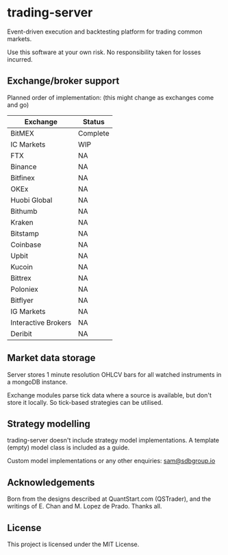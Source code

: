 # trading-server
Event-driven execution and backtesting platform for trading common markets.

Use this software at your own risk. No responsibility taken for losses incurred.

## Exchange/broker support

Planned order of implementation: (this might change as exchanges come and go)

Exchange | Status
-------|---------
BitMEX | Complete
IC Markets | WIP
FTX | NA
Binance | NA
Bitfinex | NA
OKEx | NA
Huobi Global | NA
Bithumb | NA
Kraken | NA
Bitstamp | NA
Coinbase | NA
Upbit | NA
Kucoin | NA
Bittrex | NA
Poloniex| NA
Bitflyer | NA
IG Markets | NA
Interactive Brokers | NA
Deribit | NA

## Market data storage
Server stores 1 minute resolution OHLCV bars for all watched instruments in a mongoDB instance. 

Exchange modules parse tick data where a source is available, but don't store it locally. So tick-based strategies can be utilised.

## Strategy modelling
trading-server doesn't include strategy model implementations. A template (empty) model class is included as a guide. 

Custom model implementations or any other enquiries: sam@sdbgroup.io 

## Acknowledgements
Born from the designs described at QuantStart.com (QSTrader), and the writings of E. Chan and M. Lopez de Prado. Thanks all.

## License
This project is licensed under the MIT License.
